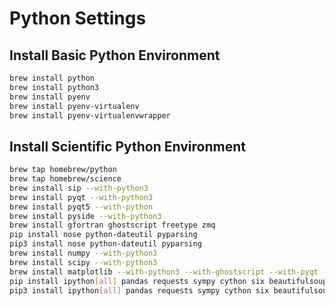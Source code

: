 Python Settings
===============

## Install Basic Python Environment

```bash
brew install python
brew install python3
brew install pyenv
brew install pyenv-virtualenv
brew install pyenv-virtualenvwrapper
```

## Install Scientific Python Environment

```bash
brew tap homebrew/python
brew tap homebrew/science
brew install sip --with-python3
brew install pyqt --with-python3
brew install pyqt5 --with-python
brew install pyside --with-python3
brew install gfortran ghostscript freetype zmq
pip install nose python-dateutil pyparsing
pip3 install nose python-dateutil pyparsing
brew install numpy --with-python3
brew install scipy --with-python3
brew install matplotlib --with-python3 --with-ghostscript --with-pyqt --with-pyside --with-tex
pip install ipython[all] pandas requests sympy cython six beautifulsoup4
pip3 install ipython[all] pandas requests sympy cython six beautifulsoup4
```
